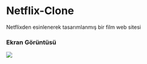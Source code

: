 # Netflix-Clone

<p>Netflixden esinlenerek tasarımlanmış bir film web sitesi </p>

<h3>Ekran Görüntüsü</h3>

![](Netflix.gif)
